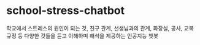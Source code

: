 # school-stress-chatbot
학교에서 스트레스의 원인이 되는 것, 친구 관계, 선생님과의 관계, 화장실, 공사, 교복 규정 등 다양한 것들을 듣고 이해하며 해석을 제공하는 인공지능 챗봇
